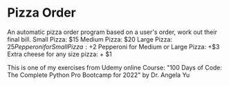 # Pizza Order

An automatic pizza order program based on a user's order, work out their final bill.
Small Pizza: $15
Medium Pizza: $20
Large Pizza: $25
Pepperoni for Small Pizza: +$2
Pepperoni for Medium or Large Pizza: +$3
Extra cheese for any size pizza: + $1

This is one of my exercises from Udemy online Course: "100 Days of Code: The Complete Python Pro Bootcamp for 2022" by Dr. Angela Yu
